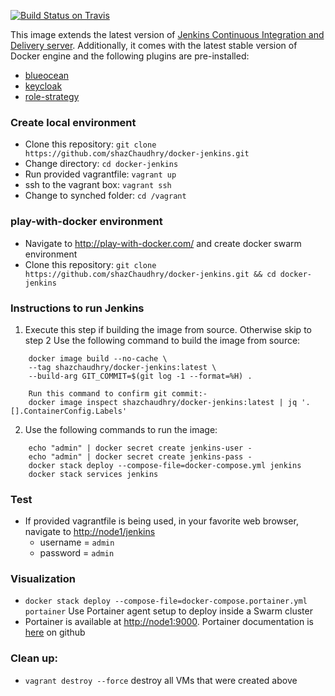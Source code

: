 [![Build Status on Travis](https://travis-ci.org/shazChaudhry/docker-jenkins.svg?branch=master "CI build on Travis")](https://travis-ci.org/shazChaudhry/docker-jenkins)

This image extends the latest version of [Jenkins Continuous Integration and Delivery server](https://hub.docker.com/r/jenkins/jenkins/). Additionally, it comes with the latest stable version of Docker engine and the following plugins are pre-installed:
- [blueocean](https://wiki.jenkins-ci.org/display/JENKINS/Blue+Ocean+Plugin "Blue Ocean")
- [keycloak](https://wiki.jenkins-ci.org/display/JENKINS/keycloak-plugin "Keycloak Authentication")
- [role-strategy](https://plugins.jenkins.io/role-strategy "Role-based Authorization Strategy")


### Create local environment
- Clone this repository: `git clone https://github.com/shazChaudhry/docker-jenkins.git`
- Change directory: `cd docker-jenkins`
- Run provided vagrantfile: `vagrant up`
- ssh to the vagrant box: `vagrant ssh`
- Change to synched folder: `cd /vagrant`

### play-with-docker environment
- Navigate to http://play-with-docker.com/ and create docker swarm environment
- Clone this repository: `git clone https://github.com/shazChaudhry/docker-jenkins.git && cd docker-jenkins`

### Instructions to run Jenkins
1) Execute this step if building the image from source. Otherwise skip to step 2
Use the following command to build the image from source:
```
    docker image build --no-cache \
    --tag shazchaudhry/docker-jenkins:latest \
    --build-arg GIT_COMMIT=$(git log -1 --format=%H) .

    Run this command to confirm git commit:-
    docker image inspect shazchaudhry/docker-jenkins:latest | jq '.[].ContainerConfig.Labels'
```
2) Use the following commands to run the image:
```
    echo "admin" | docker secret create jenkins-user -
    echo "admin" | docker secret create jenkins-pass -
    docker stack deploy --compose-file=docker-compose.yml jenkins
    docker stack services jenkins
```

### Test
- If provided vagrantfile is being used, in your favorite web browser, navigate to [http://node1/jenkins](http://node1/jenkins)
  - username = `admin`
  - password = `admin`

### Visualization
- ```docker stack deploy --compose-file=docker-compose.portainer.yml portainer``` Use Portainer agent setup to deploy inside a Swarm cluster
- Portainer is available at [http://node1:9000](http://node1:9000). Portainer documentation is [here](https://hub.docker.com/r/portainer/portainer/) on github

### Clean up:
- ```vagrant destroy --force``` destroy all VMs that were created above

